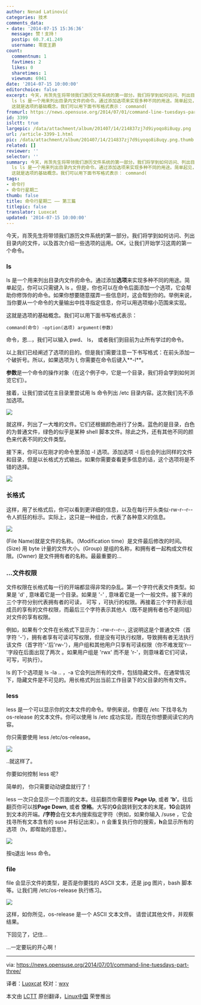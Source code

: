 ```yaml
---
author: Nenad Latinović
categories: 技术
comments_data:
- date: '2014-07-15 15:36:36'
  message: 赞！支持！
  postip: 60.7.41.249
  username: 零度王爵
count:
  commentnum: 1
  favtimes: 2
  likes: 0
  sharetimes: 1
  viewnum: 6941
date: '2014-07-15 10:00:00'
editorchoice: false
excerpt: 今天，肖茨先生将带领我们游历文件系统的第一部分。我们将学到如何访问、列出目录内的文件，以及首次介绍一些选项的运用。OK，让我们开始学习这周的第一个命令。
  ls ls 是一个用来列出目录内文件的命令。通过添加选项来实现多种不同的用途。简单起见，你可以只需键入 ls 。但是，你也可以在命令后面添加一个选项，它会帮助你修饰你的命令。如果你想要随意摆弄一些信息时，这会帮到你的。举例来说，当你要从一个命令的大量输出中找寻指定信息，你可以用选项缩小范围来实现。
  这就是选项的基础概念。我们可以用下面书写格式表示： command(
fromurl: https://news.opensuse.org/2014/07/01/command-line-tuesdays-part-three/
id: 3399
islctt: true
largepic: /data/attachment/album/201407/14/214837zj7d9iyoqo8i8uqy.png
url: /article-3399-1.html
pic: /data/attachment/album/201407/14/214837zj7d9iyoqo8i8uqy.png.thumb.jpg
related: []
reviewer: ''
selector: ''
summary: 今天，肖茨先生将带领我们游历文件系统的第一部分。我们将学到如何访问、列出目录内的文件，以及首次介绍一些选项的运用。OK，让我们开始学习这周的第一个命令。
  ls ls 是一个用来列出目录内文件的命令。通过添加选项来实现多种不同的用途。简单起见，你可以只需键入 ls 。但是，你也可以在命令后面添加一个选项，它会帮助你修饰你的命令。如果你想要随意摆弄一些信息时，这会帮到你的。举例来说，当你要从一个命令的大量输出中找寻指定信息，你可以用选项缩小范围来实现。
  这就是选项的基础概念。我们可以用下面书写格式表示： command(
tags:
- 命令行
- 命令行星期二
thumb: false
title: 命令行星期二 —— 第三篇
titlepic: false
translator: Luoxcat
updated: '2014-07-15 10:00:00'
---
```


今天，肖茨先生将带领我们游历文件系统的第一部分。我们将学到如何访问、列出目录内的文件，以及首次介绍一些选项的运用。OK，让我们开始学习这周的第一个命令。


### ls


ls 是一个用来列出目录内文件的命令。通过添加**选项**来实现多种不同的用途。简单起见，你可以只需键入 ls 。但是，你也可以在命令后面添加一个选项，它会帮助你修饰你的命令。如果你想要随意摆弄一些信息时，这会帮到你的。举例来说，当你要从一个命令的大量输出中找寻指定信息，你可以用选项缩小范围来实现。


这就是选项的基础概念。我们可以用下面书写格式表示：



```
command(命令) -option(选项) argument(参数)

```

命令，恩...，我们可以输入 pwd、 ls， 或者我们到目前为止所有学过的命令。


以上我们已经阐述了选项的目的。但是我们需要注意一下书写格式：在前头添加一个破折号。所以，如果选项为 l, 你需要在命令后键入**-l**。


**参数**是一个命令的操作对象（在这个例子中，它是一个目录，我们将会学到如何浏览它们）。


接着，让我们尝试在主目录里尝试用 ls 命令列出 /etc 目录内容。这次我们先不添加选项。


![](/data/attachment/album/201407/14/214837zj7d9iyoqo8i8uqy.png)


就这样，列出了一大堆的文件。它们还根据颜色进行了分类。蓝色的是目录，白色的为普通文件，绿色的似乎是某种 shell 脚本文件。除此之外，还有其他不同的颜色来代表不同的文件类型。


接下来，你可以在刚才的命令里添加 -l 选项。添加选项 -l 后也会列出同样的文件和目录，但是以长格式方式输出。如果你需要查看更多信息的话，这个选项将是不错的选择。


![](/data/attachment/album/201407/14/214839hmpzgpfbbtjt86kk.png)


### 长格式


这样，用了长格式后，你可以看到更详细的信息，以及在每行开头类似-rw-r--r-- 令人抓狂的标示。实际上，这只是一种组合，代表了各种意义的信息。


![](/data/attachment/album/201407/14/214842xzigd3nygn1o31i1.png)


(File Name)就是文件的名称。（Modification time）是文件最后修改的时间。(Size) 用 byte 计量的文件大小。(Group) 是组的名称，和拥有者一起构成文件权限。(Owner) 是文件拥有者的名称。最最重要的…


### …文件权限


文件权限在长格式每一行的开端都显得非常的杂乱。第一个字符代表文件类型。如果是 'd' , 意味着它是一个目录。如果是 '-' , 意味着它是一个一般文件。接下来的三个字符分别代表拥有者的可读， 可写 ，可执行的权限。再接着三个字符表示组成员的享有的文件权限，而最后三个字符表示其他人（既不是拥有者也不是同组）对文件的享有权限。


例如，如果有个文件在长格式下显示为：-rw-r--r--, 这说明这是个普通文件（首字符 '-'），拥有者享有可读可写权限，但是没有可执行权限，导致拥有者无法执行该文件（首字符'-'后'rw-'），用户组和其他用户只享有可读权限（你不难发现'r--'字段在后面出现了两次 。如果用户组是 'rwx' 而不是 'r-'，则意味着它们可读，可写，可执行）。


ls 的下个选项是 ls -la .. ，-a 它会列出所有的文件，包括隐藏文件。在通常情况下，隐藏文件是不可见的。用长格式列出当前工作目录下的父目录的所有文件。


### less


less 是一个可以显示你的文本文件的命令。举例来说，你要在 /etc 下找寻名为 os-release 的文本文件。你可以使用 ls /etc 成功实现，而现在你想要阅读它的内容。


你只需要使用 less /etc/os-release。


![](/data/attachment/album/201407/14/214845dlbr5rn54atxb4rr.png)


..就这样了。


你要如何控制 less 呢?


简单的， 你只需要动动键盘就行了！


less 一次只会显示一个页面的文本。往前翻页你需要按 **Page Up**, 或者 **'b'**。往后翻页你可以按**Page Down**, 或者 **空格**。大写的**G**会跳转到文本的末尾，**1G**会跳转到文本的开端。**/字符**会在文本内搜索指定字符（例如，如果你输入 /suse ，它会找寻所有文本含有的 suse 并标记出来）。n 会重复执行你的搜索，**h**会显示所有的选项（h，即帮助的意思）。


![](/data/attachment/album/201407/14/214848ckc0funl61f0laub.jpg)


按q退出 less 命令。


### file


file 会显示文件的类型，是否是你要找的 ASCII 文本，还是 jpg 图片，bash 脚本等。让我们用 /etc/os-release 执行练习。


![](/data/attachment/album/201407/14/214850kc44pnk43lck4al7.png)


这样，如你所见，os-release 是一个 ASCII 文本文件。 请尝试其他文件，并观察结果。


下回见了，记住…


…一定要玩的开心啊！




---


via: <https://news.opensuse.org/2014/07/01/command-line-tuesdays-part-three/>


译者：[Luoxcat](https://github.com/Luoxcat) 校对：[wxy](https://github.com/wxy)


本文由 [LCTT](https://github.com/LCTT/TranslateProject) 原创翻译，[Linux中国](http://linux.cn/) 荣誉推出